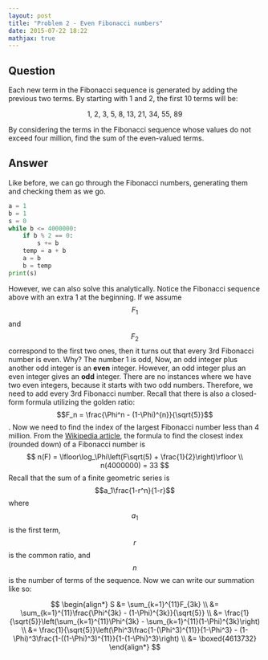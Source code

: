 ```yaml
---
layout: post
title: "Problem 2 - Even Fibonacci numbers"
date: 2015-07-22 18:22
mathjax: true
---
```


## Question

Each new term in the Fibonacci sequence is generated by adding the previous two terms. By starting with 1 and 2, the first 10 terms will be:

<p align="center">
    1, 2, 3, 5, 8, 13, 21, 34, 55, 89
</p>

By considering the terms in the Fibonacci sequence whose values do not exceed four million, find the sum of the even-valued terms.

## Answer

Like before, we can go through the Fibonacci numbers, generating them and checking them as we go. 

```python
a = 1
b = 1
s = 0
while b <= 4000000:
    if b % 2 == 0:
        s += b
    temp = a + b
    a = b
    b = temp
print(s)
```

However, we can also solve this analytically. Notice the Fibonacci sequence above with an extra 1 at the beginning. If we assume $$F_1$$ and $$F_2$$ correspond to the first two ones, then it turns out that every 3rd Fibonacci number is even. Why? The number 1 is odd, Now, an odd integer plus another odd integer is an **even** integer. However, an odd integer plus an even integer gives an **odd** integer. There are no instances where we have two even integers, because it starts with two odd numbers. Therefore, we need to add every 3rd Fibonacci number. Recall that there is also a closed-form formula utilizing the golden ratio: $$F_n = \frac{\Phi^n - (1-\Phi)^{n}}{\sqrt{5}}$$. Now we need to find the index of the largest Fibonacci number less than 4 million. From the [Wikipedia article](https://en.wikipedia.org/wiki/Fibonacci_number#Computation_by_rounding), the formula to find the closest index (rounded down) of a Fibonacci number is
$$
n(F) = \lfloor\log_\Phi\left(F\sqrt(5) + \frac{1}{2}\right)\rfloor
\\
n(4000000) = 33
$$
Recall that the sum of a finite geometric series is $$a_1\frac{1-r^n}{1-r}$$ where $$a_1$$ is the first term, $$r$$ is the common ratio, and $$n$$ is the number of terms of the sequence. Now we can write our summation like so:


$$
\begin{align*}
	S &= \sum_{k=1}^{11}F_{3k}
	\\ &=
	\sum_{k=1}^{11}\frac{\Phi^{3k} - (1-\Phi)^{3k}}{\sqrt{5}}
	\\ &=
	\frac{1}{\sqrt{5}}\left(\sum_{k=1}^{11}\Phi^{3k} - \sum_{k=1}^{11}(1-\Phi)^{3k}\right)
	\\ &=
	\frac{1}{\sqrt{5}}\left(\Phi^3\frac{1-(\Phi^3)^{11}}{1-\Phi^3} - 
		(1-\Phi)^3\frac{1-((1-\Phi)^3)^{11}}{1-(1-\Phi)^3}\right)
	\\ &=
	\boxed{4613732}
\end{align*}
$$
